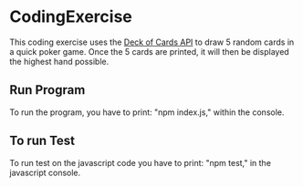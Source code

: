 # CodingExercise

This coding exercise uses the [Deck of Cards API](https://www.deckofcardsapi.com/) to draw 5 random cards in a quick poker game. Once the 5 cards are printed, it will then be displayed the highest hand possible. 

## Run Program
To run the program, you have to print: "npm index.js," within the console.

## To run Test
To run test on the javascript code you have to print: "npm test," in the javascript console. 

